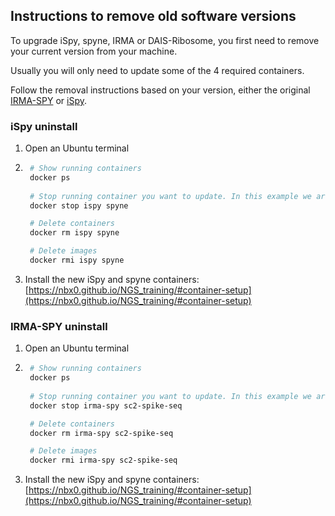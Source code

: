 ## Instructions to remove old software versions

To upgrade iSpy, spyne, IRMA or DAIS-Ribosome, you first need to remove your current version from your machine.

Usually you will only need to update some of the 4 required containers.

Follow the removal instructions based on your version, either the original [IRMA-SPY](#irma-spy-uninstall) or [iSpy](#ispy-uninstall).

### iSpy uninstall

1. Open an Ubuntu terminal
2. ```bash 
    # Show running containers
    docker ps
    
    # Stop running container you want to update. In this example we are updating ispy and spyne.
    docker stop ispy spyne

    # Delete containers
    docker rm ispy spyne

    # Delete images
    docker rmi ispy spyne
    ```
3. Install the new iSpy and spyne containers: [https://nbx0.github.io/NGS_training/#container-setup](https://nbx0.github.io/NGS_training/#container-setup)

### IRMA-SPY uninstall
1. Open an Ubuntu terminal
2. ```bash 
    # Show running containers
    docker ps
    
    # Stop running container you want to update. In this example we are updating ispy and spyne.
    docker stop irma-spy sc2-spike-seq

    # Delete containers
    docker rm irma-spy sc2-spike-seq

    # Delete images
    docker rmi irma-spy sc2-spike-seq
    ```
3. Install the new iSpy and spyne containers: [https://nbx0.github.io/NGS_training/#container-setup](https://nbx0.github.io/NGS_training/#container-setup)
